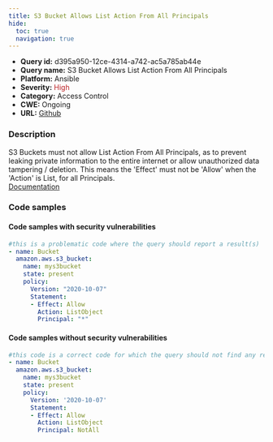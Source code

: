 ```yaml
---
title: S3 Bucket Allows List Action From All Principals
hide:
  toc: true
  navigation: true
---
```


<style>
  .highlight .hll {
    background-color: #ff171742;
  }
  .md-content {
    max-width: 1100px;
    margin: 0 auto;
  }
</style>

-   **Query id:** d395a950-12ce-4314-a742-ac5a785ab44e
-   **Query name:** S3 Bucket Allows List Action From All Principals
-   **Platform:** Ansible
-   **Severity:** <span style="color:#bb2124">High</span>
-   **Category:** Access Control
-   **CWE:** Ongoing
-   **URL:** [Github](https://github.com/Checkmarx/kics/tree/master/assets/queries/ansible/aws/s3_bucket_allows_list_action_from_all_principals)

### Description
S3 Buckets must not allow List Action From All Principals, as to prevent leaking private information to the entire internet or allow unauthorized data tampering / deletion. This means the 'Effect' must not be 'Allow' when the 'Action' is List, for all Principals.<br>
[Documentation](https://docs.ansible.com/ansible/latest/collections/amazon/aws/s3_bucket_module.html)

### Code samples
#### Code samples with security vulnerabilities
```yaml title="Positive test num. 1 - yaml file" hl_lines="6"
#this is a problematic code where the query should report a result(s)
- name: Bucket
  amazon.aws.s3_bucket:
    name: mys3bucket
    state: present
    policy:
      Version: "2020-10-07"
      Statement:
      - Effect: Allow
        Action: ListObject
        Principal: "*"

```


#### Code samples without security vulnerabilities
```yaml title="Negative test num. 1 - yaml file"
#this code is a correct code for which the query should not find any result
- name: Bucket
  amazon.aws.s3_bucket:
    name: mys3bucket
    state: present
    policy:
      Version: '2020-10-07'
      Statement:
      - Effect: Allow
        Action: ListObject
        Principal: NotAll

```
